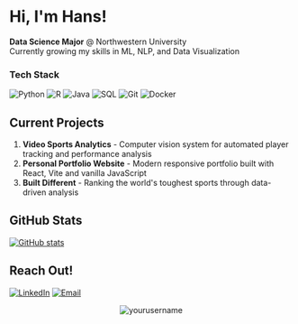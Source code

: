 # Hi, I'm Hans! 

 **Data Science Major** @ Northwestern University  
Currently growing my skills in ML, NLP, and Data Visualization  


### Tech Stack
![Python](https://img.shields.io/badge/Python-3776AB?style=for-the-badge&logo=python&logoColor=white)
![R](https://img.shields.io/badge/R-276DC3?style=for-the-badge&logo=r&logoColor=white)
![Java](https://img.shields.io/badge/Java-ED8B00?style=for-the-badge&logo=openjdk&logoColor=white)
![SQL](https://img.shields.io/badge/SQL-4479A1?style=for-the-badge&logo=postgresql&logoColor=white)
![Git](https://img.shields.io/badge/Git-F05032?style=for-the-badge&logo=git&logoColor=white)
![Docker](https://img.shields.io/badge/Docker-2496ED?style=for-the-badge&logo=docker&logoColor=white)

## Current Projects

1. **Video Sports Analytics** - Computer vision system for automated player tracking and performance analysis
2. **Personal Portfolio Website** - Modern responsive portfolio built with React, Vite and vanilla JavaScript 
3. **Built Different** - Ranking the world's toughest sports through data-driven analysis  

## GitHub Stats
[![GitHub stats](https://github-readme-stats.vercel.app/api?username=Hansk04&show_icons=true&theme=merko)](https://github.com/Hansk04)

## Reach Out!

[![LinkedIn](https://img.shields.io/badge/LinkedIn-0077B5?style=for-the-badge&logo=linkedin&logoColor=white)]([your-linkedin-url](https://www.linkedin.com/in/Hanskuthy))
[![Email](https://img.shields.io/badge/Email-D14836?style=for-the-badge&logo=gmail&logoColor=white)](mailto:hanskuthy33@gmail.com)

<p align="center"> 
  <img src="https://komarev.com/ghpvc/?username=Hansk04&label=Profile%20views&color=0e75b6&style=flat" alt="yourusername" /> 
</p>

